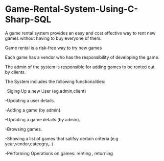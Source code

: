 # Game-Rental-System-Using-C-Sharp-SQL

A game rental system provides an easy and cost effective way to rent new games without having to buy everyone of them.

Game rental is a risk-free way to try new games

Each game has a vendor who has the responsibility of developing the game.

The admin of the system is responsible for adding games to be rented out by clients.

The System includes the following functionalities:

-Siging Up a new User (eg.admin,client)

-Updating a user details.

-Adding a game (by admin).

-Updating a game details (by admin).

-Browsing games.

-Showing a list of games that satifsy certain criteria (e.g year,vendor,cateogry,..)

-Performing Operations on games: renting , returning 
